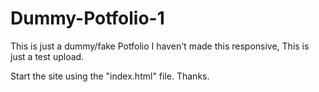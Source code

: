 # Dummy-Potfolio-1
This is just a dummy/fake Potfolio
I haven't made this responsive, This is just a test upload.

Start the site using the "index.html" file.
Thanks.
